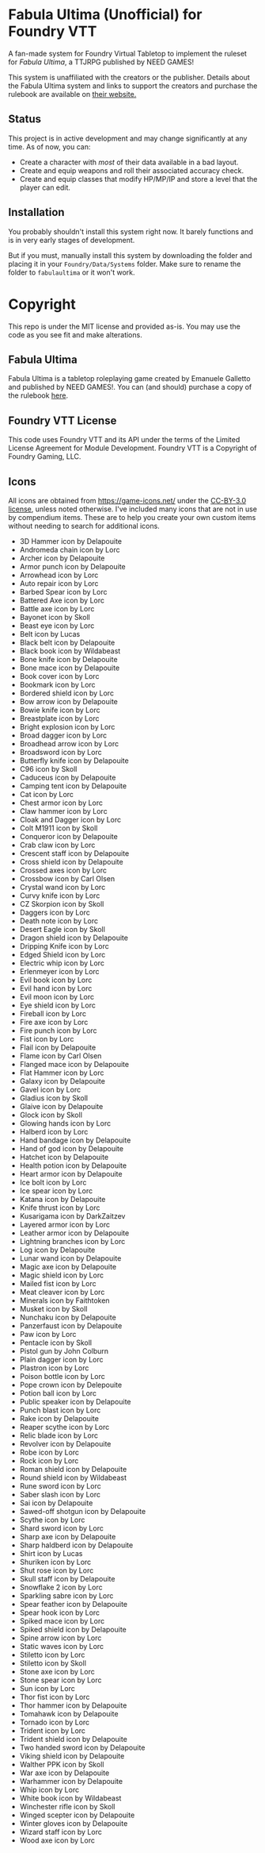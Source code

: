 # Fabula Ultima (Unofficial) for Foundry VTT

A fan-made system for Foundry Virtual Tabletop to implement the ruleset for _Fabula Ultima_, a TTJRPG published by NEED GAMES!

This system is unaffiliated with the creators or the publisher. Details about the Fabula Ultima system and links to support the creators and purchase the rulebook are available on [their website.](https://www.needgames.it/fabula-ultima-en/)

## Status

This project is in active development and may change significantly at any time. As of now, you can:

-   Create a character with _most_ of their data available in a bad layout.
-   Create and equip weapons and roll their associated accuracy check.
-   Create and equip classes that modify HP/MP/IP and store a level that the player can edit.

## Installation

You probably shouldn't install this system right now. It barely functions and is in very early stages of development.

But if you must, manually install this system by downloading the folder and placing it in your `Foundry/Data/Systems` folder. Make sure to rename the folder to `fabulaultima` or it won't work.

# Copyright

This repo is under the MIT license and provided as-is. You may use the code as you see fit and make alterations.

## Fabula Ultima

Fabula Ultima is a tabletop roleplaying game created by Emanuele Galletto and published by NEED GAMES!. You can (and should) purchase a copy of the rulebook [here](https://www.drivethrurpg.com/product/410108/Fabula-Ultima-TTJRPG).

## Foundry VTT License

This code uses Foundry VTT and its API under the terms of the Limited License Agreement for Module Development. Foundry VTT is a Copyright of Foundry Gaming, LLC.

## Icons

All icons are obtained from https://game-icons.net/ under the [CC-BY-3.0 license](https://creativecommons.org/licenses/by/3.0/), unless noted otherwise. I've included many icons that are not in use by compendium items. These are to help you create your own custom items without needing to search for additional icons.

-   3D Hammer icon by Delapouite
-   Andromeda chain icon by Lorc
-   Archer icon by Delapouite
-   Armor punch icon by Delapouite
-   Arrowhead icon by Lorc
-   Auto repair icon by Lorc
-   Barbed Spear icon by Lorc
-   Battered Axe icon by Lorc
-   Battle axe icon by Lorc
-   Bayonet icon by Skoll
-   Beast eye icon by Lorc
-   Belt icon by Lucas
-   Black belt icon by Delapouite
-   Black book icon by Wildabeast
-   Bone knife icon by Delapouite
-   Bone mace icon by Delapouite
-   Book cover icon by Lorc
-   Bookmark icon by Lorc
-   Bordered shield icon by Lorc
-   Bow arrow icon by Delapouite
-   Bowie knife icon by Lorc
-   Breastplate icon by Lorc
-   Bright explosion icon by Lorc
-   Broad dagger icon by Lorc
-   Broadhead arrow icon by Lorc
-   Broadsword icon by Lorc
-   Butterfly knife icon by Delapouite
-   C96 icon by Skoll
-   Caduceus icon by Delapouite
-   Camping tent icon by Delapouite
-   Cat icon by Lorc
-   Chest armor icon by Lorc
-   Claw hammer icon by Lorc
-   Cloak and Dagger icon by Lorc
-   Colt M1911 icon by Skoll
-   Conqueror icon by Delapouite
-   Crab claw icon by Lorc
-   Crescent staff icon by Delapouite
-   Cross shield icon by Delapouite
-   Crossed axes icon by Lorc
-   Crossbow icon by Carl Olsen
-   Crystal wand icon by Lorc
-   Curvy knife icon by Lorc
-   CZ Skorpion icon by Skoll
-   Daggers icon by Lorc
-   Death note icon by Lorc
-   Desert Eagle icon by Skoll
-   Dragon shield icon by Delapouite
-   Dripping Knife icon by Lorc
-   Edged Shield icon by Lorc
-   Electric whip icon by Lorc
-   Erlenmeyer icon by Lorc
-   Evil book icon by Lorc
-   Evil hand icon by Lorc
-   Evil moon icon by Lorc
-   Eye shield icon by Lorc
-   Fireball icon by Lorc
-   Fire axe icon by Lorc
-   Fire punch icon by Lorc
-   Fist icon by Lorc
-   Flail icon by Delapouite
-   Flame icon by Carl Olsen
-   Flanged mace icon by Delapouite
-   Flat Hammer icon by Lorc
-   Galaxy icon by Delapouite
-   Gavel icon by Lorc
-   Gladius icon by Skoll
-   Glaive icon by Delapouite
-   Glock icon by Skoll
-   Glowing hands icon by Lorc
-   Halberd icon by Lorc
-   Hand bandage icon by Delapouite
-   Hand of god icon by Delapouite
-   Hatchet icon by Delapouite
-   Health potion icon by Delapouite
-   Heart armor icon by Delapouite
-   Ice bolt icon by Lorc
-   Ice spear icon by Lorc
-   Katana icon by Delapouite
-   Knife thrust icon by Lorc
-   Kusarigama icon by DarkZaitzev
-   Layered armor icon by Lorc
-   Leather armor icon by Delapouite
-   Lightning branches icon by Lorc
-   Log icon by Delapouite
-   Lunar wand icon by Delapouite
-   Magic axe icon by Delapouite
-   Magic shield icon by Lorc
-   Mailed fist icon by Lorc
-   Meat cleaver icon by Lorc
-   Minerals icon by Faithtoken
-   Musket icon by Skoll
-   Nunchaku icon by Delapouite
-   Panzerfaust icon by Delapouite
-   Paw icon by Lorc
-   Pentacle icon by Skoll
-   Pistol gun by John Colburn
-   Plain dagger icon by Lorc
-   Plastron icon by Lorc
-   Poison bottle icon by Lorc
-   Pope crown icon by Delepouite
-   Potion ball icon by Lorc
-   Public speaker icon by Delapouite
-   Punch blast icon by Lorc
-   Rake icon by Delapouite
-   Reaper scythe icon by Lorc
-   Relic blade icon by Lorc
-   Revolver icon by Delapouite
-   Robe icon by Lorc
-   Rock icon by Lorc
-   Roman shield icon by Delapouite
-   Round shield icon by Wildabeast
-   Rune sword icon by Lorc
-   Saber slash icon by Lorc
-   Sai icon by Delapouite
-   Sawed-off shotgun icon by Delapouite
-   Scythe icon by Lorc
-   Shard sword icon by Lorc
-   Sharp axe icon by Delapouite
-   Sharp haldberd icon by Delapouite
-   Shirt icon by Lucas
-   Shuriken icon by Lorc
-   Shut rose icon by Lorc
-   Skull staff icon by Delapouite
-   Snowflake 2 icon by Lorc
-   Sparkling sabre icon by Lorc
-   Spear feather icon by Delapouite
-   Spear hook icon by Lorc
-   Spiked mace icon by Lorc
-   Spiked shield icon by Delapouite
-   Spine arrow icon by Lorc
-   Static waves icon by Lorc
-   Stiletto icon by Lorc
-   Stiletto icon by Skoll
-   Stone axe icon by Lorc
-   Stone spear icon by Lorc
-   Sun icon by Lorc
-   Thor fist icon by Lorc
-   Thor hammer icon by Delapouite
-   Tomahawk icon by Delapouite
-   Tornado icon by Lorc
-   Trident icon by Lorc
-   Trident shield icon by Delapouite
-   Two handed sword icon by Delapouite
-   Viking shield icon by Delapouite
-   Walther PPK icon by Skoll
-   War axe icon by Delapouite
-   Warhammer icon by Delapouite
-   Whip icon by Lorc
-   White book icon by Wildabeast
-   Winchester rifle icon by Skoll
-   Winged scepter icon by Delapouite
-   Winter gloves icon by Delapouite
-   Wizard staff icon by Lorc
-   Wood axe icon by Lorc
